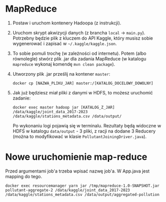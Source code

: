 # MapReduce

1. Postaw i uruchom kontenery Hadoopa (z instrukcji).


2. Uruchom skrypt akwizycji danych (z brancha ``local`` -> ``main.py``). Potrzebny będzie plik z kluczem do API Kaggle, który musisz sobie wygenerować i zapisać w ``~/.kaggle/kaggle.json``.


3. To sobie pomuli trochę (w zależności od internetu). Potem (albo równolegle) stwórz plik .jar dla zadania MapReduce (w katalogu ``mapreduce`` wykonaj komendę ``mvn clean package``).


4. Utworzony plik .jar prześlij na kontener ``master``:

   ```docker cp [NAZWA_PLIKU_JAR] master:/[KATALOG_DOCELOWY_DOWOLNY]```


5. Jak już będziesz miał pliki z danymi w HDFS, to możesz uruchomić zadanie:

   ```docker exec master hadoop jar [KATALOG_Z_JAR] /data/kaggle/joint_data_2017-2023 /data/kaggle/stations_metadata.csv /data/output/```

   Po wykonaniu logi pojawią się w terminalu. Rezultaty będą widoczne w HDFS w katalogu ``data/output`` - 3 pliki, z racji na dodane 3 Reducery (można to modyfikować w klasie ``PollutantJoiningDriver.java``).

# Nowe uruchomienie map-reduce

Przed argumentami job'a trzeba wpisać nazwę job'a. W App.java jest mapping do tego.
```
docker exec resourcemanager yarn jar /tmp/mapreduce-1.0-SNAPSHOT.jar pollutant-aggregate-2 /data/kaggle/joint_data_2017-2023 /data/kaggle/stations_metadata.csv /data/output/aggregated-pollution
```

